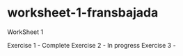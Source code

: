 # worksheet-1-fransbajada

WorkSheet 1

Exercise 1 - Complete
Exercise 2 - In progress
Exercise 3 - 
